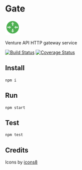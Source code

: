 Gate
====

![icon]

Venture API HTTP gateway service

[![Build Status](https://travis-ci.org/venture-api/gate.svg?branch=master)](https://travis-ci.org/venture-api/gate)
[![Coverage Status](https://coveralls.io/repos/github/venture-api/gate/badge.svg?branch=master)](https://coveralls.io/github/venture-api/gate?branch=master)


Install
-------

```
npm i

```


Run
---

```
npm start
```


Test
----

```
npm test
```


Credits
-------

Icons by [icons8](https://icons8.com)

[icon]: icons8-router-48.png
